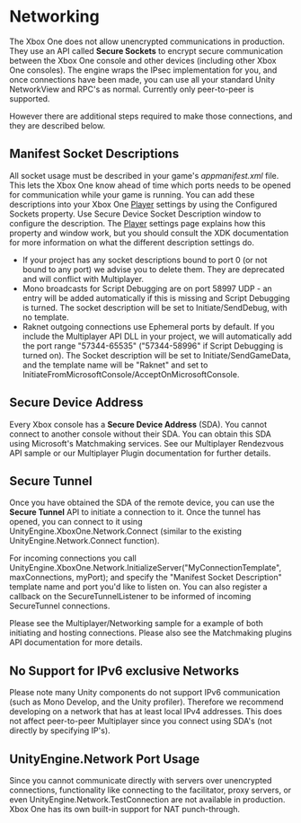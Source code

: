 Networking
==========


The Xbox One does not allow unencrypted communications in production. They use an API called **Secure Sockets** to encrypt secure communication between the Xbox One console and other devices (including other Xbox One consoles). The engine wraps the IPsec implementation for you, and once connections have been made, you can use all your standard Unity NetworkView and RPC's as normal. Currently only peer-to-peer is supported.

  However there are additional steps required to make those connections, and they are described below.

Manifest Socket Descriptions
----------------------------


All socket usage must be described in your game's _appmanifest.xml_ file. This lets the Xbox One know ahead of time which ports needs to be opened for communication while your game is running. You can add these descriptions into your Xbox One [Player](xboxone-playersettings) settings by using the <span class="component">Configured Sockets</span> property. Use <span class="inspector">Secure Device Socket Description</span> window to configure the description. The [Player](xboxone-playersettings) settings page explains how this property and window work, but you should consult the XDK documentation for more information on what the different description settings do.

* If your project has any socket descriptions bound to port 0 (or not bound to any port) we advise you to delete them.  They are deprecated and will conflict with Multiplayer.
* Mono broadcasts for Script Debugging are on port 58997 UDP - an entry will be added automatically if this is missing and Script Debugging is turned.  The socket description will be set to Initiate/SendDebug, with no template.
* Raknet outgoing connections use Ephemeral ports by default.  If you include the Multiplayer API DLL in your project, we will automatically add the port range "57344-65535" ("57344-58996" if Script Debugging is turned on).  The Socket description will be set to Initiate/SendGameData, and the template name will be "Raknet" and set to InitiateFromMicrosoftConsole/AcceptOnMicrosoftConsole.

Secure Device Address
-------------------------


Every Xbox console has a **Secure Device Address** (SDA).  You cannot connect to another console without their SDA.  You can obtain this SDA using Microsoft's Matchmaking services.  See our Multiplayer Rendezvous API sample or our Multiplayer Plugin documentation for further details.

Secure Tunnel
-------------------------


Once you have obtained the SDA of the remote device, you can use the **Secure Tunnel** API to initiate a connection to it.  Once the tunnel has opened, you can connect to it using UnityEngine.XboxOne.Network.Connect (similar to the existing UnityEngine.Network.Connect function).

For incoming connections you call UnityEngine.XboxOne.Network.InitializeServer("MyConnectionTemplate", maxConnections, myPort); and specify the "Manifest Socket Description" template name and port you'd like to listen on.
You can also register a callback on the SecureTunnelListener to be informed of incoming SecureTunnel connections.

Please see the Multiplayer/Networking sample for a example of both initiating and hosting connections.  Please also see the Matchmaking plugins API documentation for more details.

No Support for IPv6 exclusive Networks
--------------------------------------


Please note many Unity components do not support IPv6 communication (such as Mono Develop, and the Unity profiler).  Therefore we recommend developing on a network that has at least local IPv4 addresses.
This does not affect peer-to-peer Multiplayer since you connect using SDA's (not directly by specifying IP's).

<span class="component">UnityEngine.Network</span> Port Usage
-----------------------------------------------------------


Since you cannot communicate directly with servers over unencrypted connections, functionality like connecting to the facilitator, proxy servers, or even UnityEngine.Network.TestConnection are not available in production.
Xbox One has its own built-in support for NAT punch-through.
